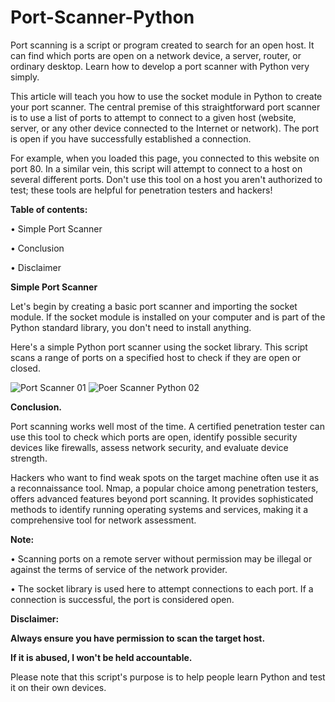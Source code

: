 # Port-Scanner-Python
 Port scanning is a script or program created to search for an open host. It can find which ports are open on a network device, a server, router, or ordinary desktop. Learn how to develop a port scanner with Python very simply. 

This article will teach you how to use the socket module in Python to create your port scanner. The central premise of this straightforward port scanner is to use a list of ports to attempt to connect to a given host (website, server, or any other device connected to the Internet or network). The port is open if you have successfully established a connection.

For example, when you loaded this page, you connected to this website on port 80. In a similar vein, this script will attempt to connect to a host on several different ports. Don't use this tool on a host you aren't authorized to test; these tools are helpful for penetration testers and hackers!


**Table of contents:**

•	Simple Port Scanner

•	Conclusion

•	Disclaimer



**Simple Port Scanner**

Let's begin by creating a basic port scanner and importing the socket module. If the socket module is installed on your computer and is part of the Python standard library, you don't need to install anything.

Here's a simple Python port scanner using the socket library. This script scans a range of ports on a specified host to check if they are open or closed.

![Port Scanner 01](https://github.com/user-attachments/assets/fee81037-70a5-4193-bd4d-26561a00f913)
![Poer Scanner Python 02](https://github.com/user-attachments/assets/623d0d5d-168b-4937-85b9-0f04ffabc7c2)



**Conclusion.**

Port scanning works well most of the time. A certified penetration tester can use this tool to check which ports are open, identify possible security devices like firewalls, assess network security, and evaluate device strength.

Hackers who want to find weak spots on the target machine often use it as a reconnaissance tool.
Nmap, a popular choice among penetration testers, offers advanced features beyond port scanning. It provides sophisticated methods to identify running operating systems and services, making it a comprehensive tool for network assessment.


**Note:**

•	Scanning ports on a remote server without permission may be illegal or against the terms of service of the network provider. 

•	The socket library is used here to attempt connections to each port. If a connection is successful, the port is considered open.



**Disclaimer:**

**Always ensure you have permission to scan the target host.**

**If it is abused, I won't be held accountable.**


Please note that this script's purpose is to help people learn Python and test it on their own devices. 


